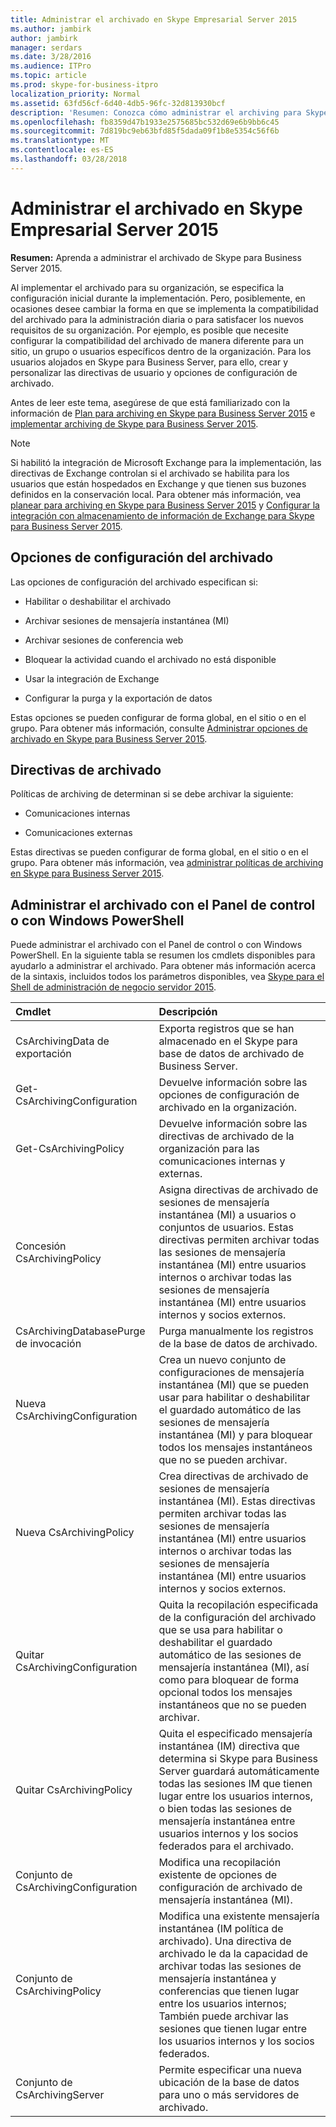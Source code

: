 ```yaml
---
title: Administrar el archivado en Skype Empresarial Server 2015
ms.author: jambirk
author: jambirk
manager: serdars
ms.date: 3/28/2016
ms.audience: ITPro
ms.topic: article
ms.prod: skype-for-business-itpro
localization_priority: Normal
ms.assetid: 63fd56cf-6d40-4db5-96fc-32d813930bcf
description: 'Resumen: Conozca cómo administrar el archiving para Skype para Business Server 2015.'
ms.openlocfilehash: fb8359d47b1933e2575685bc532d69e6b9bb6c45
ms.sourcegitcommit: 7d819bc9eb63bfd85f5dada09f1b8e5354c56f6b
ms.translationtype: MT
ms.contentlocale: es-ES
ms.lasthandoff: 03/28/2018
---
```

# <a name="manage-archiving-in-skype-for-business-server-2015"></a>Administrar el archivado en Skype Empresarial Server 2015

**Resumen:** Aprenda a administrar el archivado de Skype para Business Server 2015.
  
Al implementar el archivado para su organización, se especifica la configuración inicial durante la implementación. Pero, posiblemente, en ocasiones desee cambiar la forma en que se implementa la compatibilidad del archivado para la administración diaria o para satisfacer los nuevos requisitos de su organización. Por ejemplo, es posible que necesite configurar la compatibilidad del archivado de manera diferente para un sitio, un grupo o usuarios específicos dentro de la organización. Para los usuarios alojados en Skype para Business Server, para ello, crear y personalizar las directivas de usuario y opciones de configuración de archivado. 
  
Antes de leer este tema, asegúrese de que está familiarizado con la información de [Plan para archiving en Skype para Business Server 2015](../../plan-your-deployment/archiving/archiving.md) e [implementar archiving de Skype para Business Server 2015](../../deploy/deploy-archiving/deploy-archiving.md).
  
> [!NOTE]
> Si habilitó la integración de Microsoft Exchange para la implementación, las directivas de Exchange controlan si el archivado se habilita para los usuarios que están hospedados en Exchange y que tienen sus buzones definidos en la conservación local. Para obtener más información, vea [planear para archiving en Skype para Business Server 2015](../../plan-your-deployment/archiving/archiving.md) y [Configurar la integración con almacenamiento de información de Exchange para Skype para Business Server 2015](../../deploy/deploy-archiving/configure-integration-with-exchange-storage.md). 
  
## <a name="archiving-configuration-options"></a>Opciones de configuración del archivado

Las opciones de configuración del archivado especifican si:
  
- Habilitar o deshabilitar el archivado
    
- Archivar sesiones de mensajería instantánea (MI)
    
- Archivar sesiones de conferencia web
    
- Bloquear la actividad cuando el archivado no está disponible
    
- Usar la integración de Exchange
    
- Configurar la purga y la exportación de datos
    
Estas opciones se pueden configurar de forma global, en el sitio o en el grupo. Para obtener más información, consulte [Administrar opciones de archivado en Skype para Business Server 2015](options.md).
  
## <a name="archiving-policies"></a>Directivas de archivado

Políticas de archiving de determinan si se debe archivar la siguiente:
  
- Comunicaciones internas
    
- Comunicaciones externas
    
Estas directivas se pueden configurar de forma global, en el sitio o en el grupo. Para obtener más información, vea [administrar políticas de archiving en Skype para Business Server 2015](policies.md).
  
## <a name="manage-archiving-by-using-the-control-panel-or-by-using-windows-powershell"></a>Administrar el archivado con el Panel de control o con Windows PowerShell

Puede administrar el archivado con el Panel de control o con Windows PowerShell. En la siguiente tabla se resumen los cmdlets disponibles para ayudarlo a administrar el archivado. Para obtener más información acerca de la sintaxis, incluidos todos los parámetros disponibles, vea [Skype para el Shell de administración de negocio servidor 2015](../management-shell.md). 


|**Cmdlet**|**Descripción**|
|:-----|:-----|
|CsArchivingData de exportación  <br/> |Exporta registros que se han almacenado en el Skype para base de datos de archivado de Business Server.  <br/> |
|Get-CsArchivingConfiguration  <br/> |Devuelve información sobre las opciones de configuración de archivado en la organización.  <br/> |
|Get-CsArchivingPolicy  <br/> |Devuelve información sobre las directivas de archivado de la organización para las comunicaciones internas y externas.  <br/> |
|Concesión CsArchivingPolicy  <br/> |Asigna directivas de archivado de sesiones de mensajería instantánea (MI) a usuarios o conjuntos de usuarios. Estas directivas permiten archivar todas las sesiones de mensajería instantánea (MI) entre usuarios internos o archivar todas las sesiones de mensajería instantánea (MI) entre usuarios internos y socios externos.  <br/> |
|CsArchivingDatabasePurge de invocación  <br/> |Purga manualmente los registros de la base de datos de archivado.  <br/> |
|Nueva CsArchivingConfiguration  <br/> |Crea un nuevo conjunto de configuraciones de mensajería instantánea (MI) que se pueden usar para habilitar o deshabilitar el guardado automático de las sesiones de mensajería instantánea (MI) y para bloquear todos los mensajes instantáneos que no se pueden archivar.  <br/> |
|Nueva CsArchivingPolicy  <br/> |Crea directivas de archivado de sesiones de mensajería instantánea (MI). Estas directivas permiten archivar todas las sesiones de mensajería instantánea (MI) entre usuarios internos o archivar todas las sesiones de mensajería instantánea (MI) entre usuarios internos y socios externos.  <br/> |
|Quitar CsArchivingConfiguration  <br/> |Quita la recopilación especificada de la configuración del archivado que se usa para habilitar o deshabilitar el guardado automático de las sesiones de mensajería instantánea (MI), así como para bloquear de forma opcional todos los mensajes instantáneos que no se pueden archivar.  <br/> |
|Quitar CsArchivingPolicy  <br/> |Quita el especificado mensajería instantánea (IM) directiva que determina si Skype para Business Server guardará automáticamente todas las sesiones IM que tienen lugar entre los usuarios internos, o bien todas las sesiones de mensajería instantánea entre usuarios internos y los socios federados para el archivado.  <br/> |
|Conjunto de CsArchivingConfiguration  <br/> |Modifica una recopilación existente de opciones de configuración de archivado de mensajería instantánea (MI).  <br/> |
|Conjunto de CsArchivingPolicy  <br/> |Modifica una existente mensajería instantánea (IM política de archivado). Una directiva de archivado le da la capacidad de archivar todas las sesiones de mensajería instantánea y conferencias que tienen lugar entre los usuarios internos; También puede archivar las sesiones que tienen lugar entre los usuarios internos y los socios federados.  <br/> |
|Conjunto de CsArchivingServer  <br/> |Permite especificar una nueva ubicación de la base de datos para uno o más servidores de archivado.  <br/> |
   

